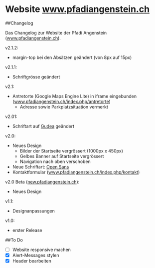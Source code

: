 Website www.pfadiangenstein.ch
==========

##Changelog

Das Changelog zur Website der Pfadi Angenstein (www.pfadiangenstein.ch).

v2.1.2:
- margin-top bei den Absätzen geändert (von 8px auf 15px)

v2.1.1:
- Schriftgrösse geändert

v2.1:
- Antretorte (Google Maps Engine Lite) in iframe eingebunden (<a href="http://www.pfadiangenstein.ch/index.php/antretorte">www.pfadiangenstein.ch/index.php/antretorte</a>)
  - Adresse sowie Parkplatzsituation vermerkt

v2.01:
- Schriftart auf <a href="http://www.google.com/fonts/specimen/Gudea">Gudea</a> geändert

v2.0:
- Neues Design
  - Bilder der Startseite vergrössert (1000px x 450px)
  - Gelbes Banner auf Startseite vergrössert
  - Navigation nach oben verschoben
- Neue Schriftart: <a href="http://www.google.com/fonts/specimen/Open+Sans">Open Sans</a>
- Kontaktformular (<a href="http://www.pfadiangenstein.ch/index.php/kontakt">www.pfadiangenstein.ch/index.php/kontakt</a>)


v2.0 Beta (<a href="http://new.pfadiangenstein.ch">new.pfadiangenstein.ch</a>):
- Neues Design

v1.1:
- Designanpassungen

v1.0:
- erster Release

##To Do
- [ ] Website responsive machen
- [x] Alert-Messages stylen
- [x] Header bearbeiten
